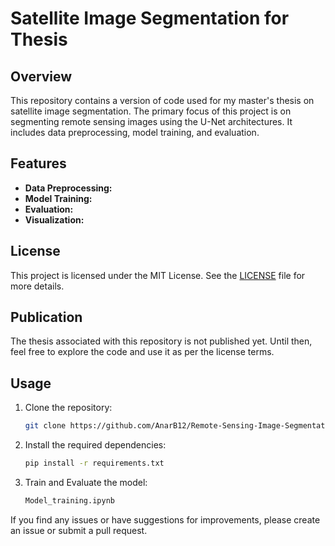 # Satellite Image Segmentation for Thesis

## Overview

This repository contains a version of code used for my master's thesis on satellite image segmentation. The primary focus of this project is on segmenting remote sensing images using the U-Net architectures. It includes data preprocessing, model training, and evaluation.

## Features

- **Data Preprocessing:** 
- **Model Training:** 
- **Evaluation:**
- **Visualization:** 

## License

This project is licensed under the MIT License. See the [LICENSE](LICENSE) file for more details.

## Publication

The thesis associated with this repository is not published yet. Until then, feel free to explore the code and use it as per the license terms. 

## Usage

1. Clone the repository:
    ```bash
    git clone https://github.com/AnarB12/Remote-Sensing-Image-Segmentation.git
    ```
2. Install the required dependencies:
    ```bash
    pip install -r requirements.txt
    ```
3. Train and Evaluate the model:
    ```bash
    Model_training.ipynb
    ```

If you find any issues or have suggestions for improvements, please create an issue or submit a pull request.

